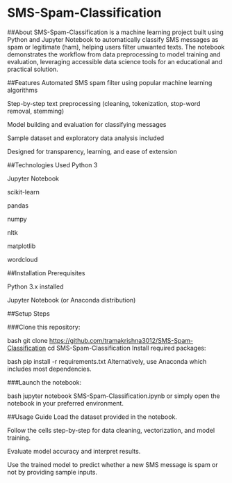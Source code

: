 # SMS-Spam-Classification
##About
SMS-Spam-Classification is a machine learning project built using Python and Jupyter Notebook to automatically classify SMS messages as spam or legitimate (ham), helping users filter unwanted texts. The notebook demonstrates the workflow from data preprocessing to model training and evaluation, leveraging accessible data science tools for an educational and practical solution.

##Features
Automated SMS spam filter using popular machine learning algorithms

Step-by-step text preprocessing (cleaning, tokenization, stop-word removal, stemming)

Model building and evaluation for classifying messages

Sample dataset and exploratory data analysis included

Designed for transparency, learning, and ease of extension

##Technologies Used
Python 3

Jupyter Notebook

scikit-learn

pandas

numpy

nltk

matplotlib

wordcloud

##Installation
Prerequisites

Python 3.x installed

Jupyter Notebook (or Anaconda distribution)

##Setup Steps

###Clone this repository:

bash
git clone https://github.com/tramakrishna3012/SMS-Spam-Classification
cd SMS-Spam-Classification
Install required packages:

bash
pip install -r requirements.txt
Alternatively, use Anaconda which includes most dependencies.

###Launch the notebook:

bash
jupyter notebook SMS-Spam-Classification.ipynb
or simply open the notebook in your preferred environment.

##Usage Guide
Load the dataset provided in the notebook.

Follow the cells step-by-step for data cleaning, vectorization, and model training.

Evaluate model accuracy and interpret results.

Use the trained model to predict whether a new SMS message is spam or not by providing sample inputs.
